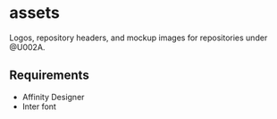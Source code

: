 # assets
Logos, repository headers, and mockup images for repositories under @U002A.

## Requirements
* Affinity Designer
* Inter font